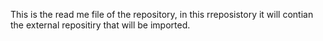 This is the read me file of the repository, in this rreposistory it will contian the external repositiry that will be imported.   
